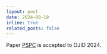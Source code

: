 ```yaml
---
layout: post
date: 2024-08-19
inline: true
related_posts: false
---
```


Paper [PSPC](https://ieeexplore.ieee.org/document/10638747/metrics#metrics) is accepted to OJID 2024.
